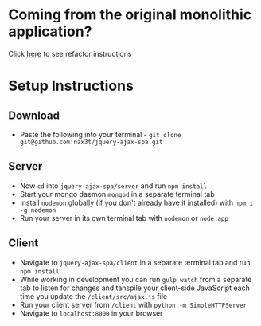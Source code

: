# Coming from the original monolithic application?
Click [here](refactor-instructions.md) to see refactor instructions

# Setup Instructions

## Download
- Paste the following into your terminal - `git clone git@github.com:nax3t/jquery-ajax-spa.git`

## Server
- Now `cd` into `jquery-ajax-spa/server` and run `npm install`
- Start your mongo daemon `mongod` in a separate terminal tab
- Install `nodemon` globally (if you don't already have it installed) with `npm i -g nodemon`
- Run your server in its own terminal tab with `nodemon` or `node app`

## Client
- Navigate to `jquery-ajax-spa/client` in a separate terminal tab and run `npm install`
- While working in development you can run `gulp watch` from a separate tab to listen for changes and tanspile your client-side JavaScript each time you update the `/client/src/ajax.js` file
- Run your client server from `/client` with `python -m SimpleHTTPServer`
- Navigate to `localhost:8000` in your browser
